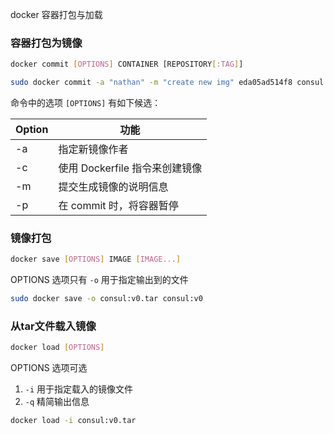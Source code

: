 docker 容器打包与加载



### 容器打包为镜像

```bash
docker commit [OPTIONS] CONTAINER [REPOSITORY[:TAG]]
```

```bash
sudo docker commit -a "nathan" -m "create new img" eda05ad514f8 consul:v0
```



命令中的选项 `[OPTIONS]` 有如下候选：

| Option | 功能                           |
| ------ | ------------------------------ |
| -a     | 指定新镜像作者                 |
| -c     | 使用 Dockerfile 指令来创建镜像 |
| -m     | 提交生成镜像的说明信息         |
| -p     | 在 commit 时，将容器暂停       |



### 镜像打包

```bash
docker save [OPTIONS] IMAGE [IMAGE...]
```

OPTIONS 选项只有 `-o` 用于指定输出到的文件

```bash
sudo docker save -o consul:v0.tar consul:v0
```



### 从tar文件载入镜像

```bash
docker load [OPTIONS]
```

OPTIONS 选项可选

1. `-i` 用于指定载入的镜像文件
2. `-q` 精简输出信息

```bash
docker load -i consul:v0.tar
```

